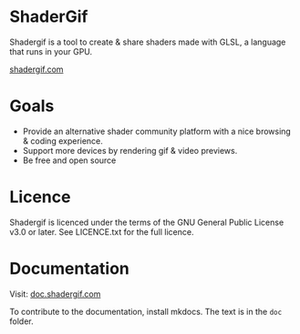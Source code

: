 # ShaderGif

Shadergif is a tool to create & share shaders made with GLSL, a language that runs in your GPU.

[shadergif.com](https://shadergif.com)

# Goals

* Provide an alternative shader community platform with a nice browsing & coding experience.
* Support more devices by rendering gif & video previews.
* Be free and open source

# Licence

Shadergif is licenced under the terms of the GNU General Public License v3.0 or later. See LICENCE.txt for the full licence.

# Documentation

Visit: [doc.shadergif.com](https://doc.shadergif.com)

To contribute to the documentation, install mkdocs. The text is in the `doc` folder.
